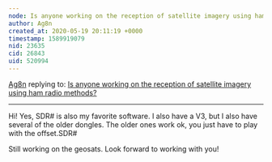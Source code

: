 ```yaml
---
node: Is anyone working on the reception of satellite imagery using ham radio methods?
author: Ag8n
created_at: 2020-05-19 20:11:19 +0000
timestamp: 1589919079
nid: 23635
cid: 26843
uid: 520994
---
```




[Ag8n](../profile/Ag8n) replying to: [Is anyone working on the reception of satellite imagery using ham radio methods?](../notes/sashae/05-15-2020/is-anyone-working-on-the-reception-of-satellite-imagery-using-ham-radio-methods)

----
Hi! Yes, SDR# is also my favorite software. I also have a V3, but I also have several of the older dongles.  The older ones work ok, you just have to play with the offset.SDR#

Still working on the geosats. Look forward  to working with you!

